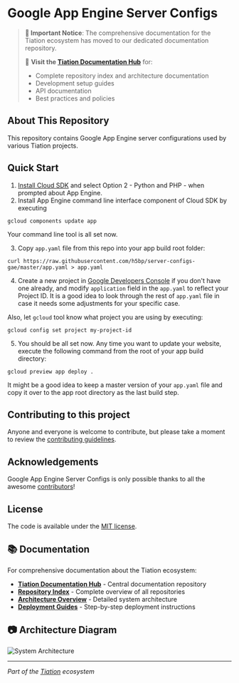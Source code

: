 # Google App Engine Server Configs

> **📢 Important Notice**: The comprehensive documentation for the Tiation ecosystem has moved to our dedicated documentation repository.
>
> 🚀 **Visit the [Tiation Documentation Hub](https://github.com/tiation/tiation-docs)** for:
> - Complete repository index and architecture documentation
> - Development setup guides
> - API documentation
> - Best practices and policies

## About This Repository

This repository contains Google App Engine server configurations used by various Tiation projects.

## Quick Start

1. [Install Cloud SDK][1] and select Option 2 - Python and PHP - when prompted about App Engine.
2. Install App Engine command line interface component of Cloud SDK
by executing

  `gcloud components update app`

  Your command line tool is all set now.

3. Copy `app.yaml` file from this repo into your app build root folder:

  `curl https://raw.githubusercontent.com/h5bp/server-configs-gae/master/app.yaml > app.yaml`

4. Create a new project in [Google Developers Console][2] if you don't have one already,
and modify `application` field in the `app.yaml` to reflect your Project ID.
It is a good idea to look through the rest of `app.yaml` file in case it needs some adjustments
for your specific case.

  Also, let `gcloud` tool know what project you are using by executing:

  `gcloud config set project my-project-id`

5. You should be all set now. Any time you want to update your website,
execute the following command from the root of your app build directory:

  `gcloud preview app deploy .`



It might be a good idea to keep a master version of your `app.yaml` file and copy it over to the app root directory
as the last build step.


## Contributing to this project

Anyone and everyone is welcome to contribute, but please take a moment to review
the [contributing guidelines](CONTRIBUTING.md).


## Acknowledgements

Google App Engine Server Configs is only possible thanks to all the awesome
[contributors][3]!


## License

The code is available under the [MIT license](LICENSE.txt).


[1]: https://developers.google.com/cloud/sdk/#Quick_Start
[2]: https://console.developers.google.com/
[3]: https://github.com/h5bp/server-configs-gae/graphs/contributors

## 📚 Documentation

For comprehensive documentation about the Tiation ecosystem:

- **[Tiation Documentation Hub](https://github.com/tiation/tiation-docs)** - Central documentation repository
- **[Repository Index](https://github.com/tiation/tiation-docs/blob/main/docs/REPOSITORY_INDEX.md)** - Complete overview of all repositories
- **[Architecture Overview](docs/ARCHITECTURE.md)** - Detailed system architecture
- **[Deployment Guides](docs/guides)** - Step-by-step deployment instructions

## 📷 Architecture Diagram

![System Architecture](docs/images/architecture-diagram.png)

---
*Part of the [Tiation](https://github.com/tiation) ecosystem*
